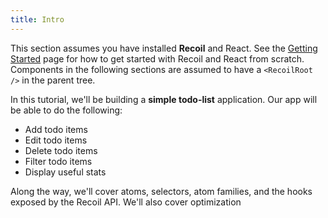 ```yaml
---
title: Intro
---
```


This section assumes you have installed <b>Recoil</b> and React. See the [Getting Started](/docs/introduction/getting-started) page for how to get started with Recoil and React from scratch. Components in the following sections are assumed to have a `<RecoilRoot />` in the parent tree.

In this tutorial, we'll be building a <b>simple todo-list</b> application. Our app will be able to do the following:

- Add todo items
- Edit todo items
- Delete todo items
- Filter todo items
- Display useful stats

Along the way, we'll cover atoms, selectors, atom families, and the hooks exposed by the Recoil API. We'll also cover optimization
